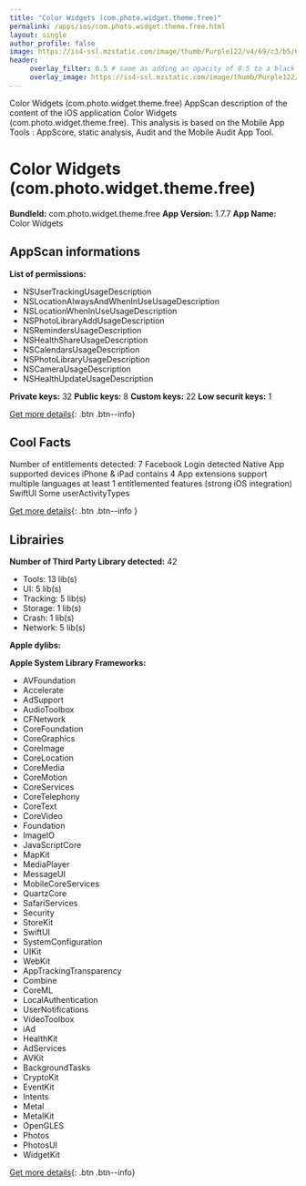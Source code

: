 ```yaml
---
title: "Color Widgets (com.photo.widget.theme.free)"
permalink: /apps/ios/com.photo.widget.theme.free.html
layout: single
author_profile: false
image: https://is4-ssl.mzstatic.com/image/thumb/Purple122/v4/69/c3/b5/69c3b5e4-b404-9698-d378-ed9a4cb3f885/AppIcon-1x_U007emarketing-0-7-0-sRGB-85-220.png/512x512bb.jpg
header: 
     overlay_filter: 0.5 # same as adding an opacity of 0.5 to a black background
     overlay_image: https://is4-ssl.mzstatic.com/image/thumb/Purple122/v4/69/c3/b5/69c3b5e4-b404-9698-d378-ed9a4cb3f885/AppIcon-1x_U007emarketing-0-7-0-sRGB-85-220.png/512x512bb.jpg
---
```

Color Widgets (com.photo.widget.theme.free) AppScan description of the content of the iOS application Color Widgets (com.photo.widget.theme.free). This analysis is based on the Mobile App Tools : AppScore, static analysis, Audit and the Mobile Audit App Tool.

# Color Widgets (com.photo.widget.theme.free)

**BundleId:** com.photo.widget.theme.free
**App Version:** 1.7.7
**App Name:** Color Widgets


## AppScan informations 

**List of permissions:** 
- NSUserTrackingUsageDescription
- NSLocationAlwaysAndWhenInUseUsageDescription
- NSLocationWhenInUseUsageDescription
- NSPhotoLibraryAddUsageDescription
- NSRemindersUsageDescription
- NSHealthShareUsageDescription
- NSCalendarsUsageDescription
- NSPhotoLibraryUsageDescription
- NSCameraUsageDescription
- NSHealthUpdateUsageDescription
  
  
**Private keys:** 32
**Public keys:** 8
**Custom keys:** 22
**Low securit keys:** 1
  
[Get more details](/pricing.html){: .btn .btn--info}

## Cool Facts

Number of entitlements detected: 7
Facebook Login detected
Native App
supported devices iPhone & iPad
contains 4 App extensions
support multiple languages
at least 1 entitlemented features (strong iOS integration)
SwiftUI
Some userActivityTypes
  
[Get more details](/pricing.html){: .btn .btn--info }

## Librairies 
**Number of Third Party Library detected:** 42
- Tools: 13 lib(s)
- UI: 5 lib(s)
- Tracking: 5 lib(s)
- Storage: 1 lib(s)
- Crash: 1 lib(s)
- Network: 5 lib(s)


**Apple dylibs:**


**Apple System Library Frameworks:**
- AVFoundation
- Accelerate
- AdSupport
- AudioToolbox
- CFNetwork
- CoreFoundation
- CoreGraphics
- CoreImage
- CoreLocation
- CoreMedia
- CoreMotion
- CoreServices
- CoreTelephony
- CoreText
- CoreVideo
- Foundation
- ImageIO
- JavaScriptCore
- MapKit
- MediaPlayer
- MessageUI
- MobileCoreServices
- QuartzCore
- SafariServices
- Security
- StoreKit
- SwiftUI
- SystemConfiguration
- UIKit
- WebKit
- AppTrackingTransparency
- Combine
- CoreML
- LocalAuthentication
- UserNotifications
- VideoToolbox
- iAd
- HealthKit
- AdServices
- AVKit
- BackgroundTasks
- CryptoKit
- EventKit
- Intents
- Metal
- MetalKit
- OpenGLES
- Photos
- PhotosUI
- WidgetKit


  
[Get more details](/pricing.html){: .btn .btn--info}

